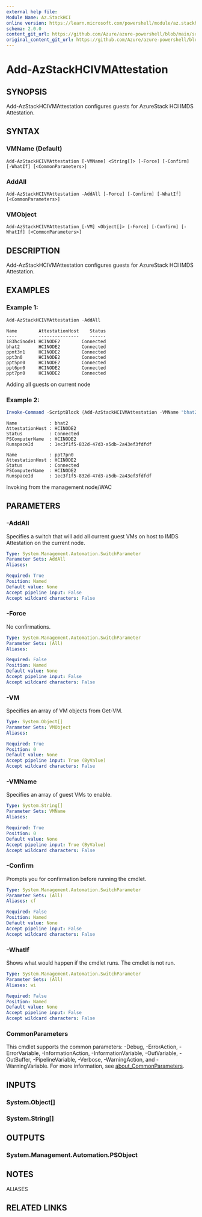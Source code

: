 ```yaml
---
external help file: 
Module Name: Az.StackHCI
online version: https://learn.microsoft.com/powershell/module/az.stackhci/add-azstackhcivmattestation
schema: 2.0.0
content_git_url: https://github.com/Azure/azure-powershell/blob/main/src/StackHCI/help/Add-AzStackHCIVMAttestation.md
original_content_git_url: https://github.com/Azure/azure-powershell/blob/main/src/StackHCI/help/Add-AzStackHCIVMAttestation.md
---
```


# Add-AzStackHCIVMAttestation

## SYNOPSIS
Add-AzStackHCIVMAttestation configures guests for AzureStack HCI IMDS Attestation.

## SYNTAX

### VMName (Default)
```
Add-AzStackHCIVMAttestation [-VMName] <String[]> [-Force] [-Confirm] [-WhatIf] [<CommonParameters>]
```

### AddAll
```
Add-AzStackHCIVMAttestation -AddAll [-Force] [-Confirm] [-WhatIf] [<CommonParameters>]
```

### VMObject
```
Add-AzStackHCIVMAttestation [-VM] <Object[]> [-Force] [-Confirm] [-WhatIf] [<CommonParameters>]
```

## DESCRIPTION
Add-AzStackHCIVMAttestation configures guests for AzureStack HCI IMDS Attestation.

## EXAMPLES

### Example 1: 
```powershell
Add-AzStackHCIVMAttestation -AddAll
```

```output
Name        AttestationHost    Status
----        ---------------    ------
183hcinode1 HCINODE2        Connected
bhat2       HCINODE2        Connected
ppnt3n1     HCINODE2        Connected
ppt3n0      HCINODE2        Connected
ppt5pn0     HCINODE2        Connected
ppt6pn0     HCINODE2        Connected
ppt7pn0     HCINODE2        Connected
```

Adding all guests on current node

### Example 2: 
```powershell
Invoke-Command -ScriptBlock {Add-AzStackHCIVMAttestation -VMName "bhat2", "ppt7pn0"} -ComputerName "HCINODE2"
```

```output
Name            : bhat2
AttestationHost : HCINODE2
Status          : Connected
PSComputerName  : HCINODE2
RunspaceId      : 1ec3f1f5-832d-47d3-a5db-2a43ef3fdfdf

Name            : ppt7pn0
AttestationHost : HCINODE2
Status          : Connected
PSComputerName  : HCINODE2
RunspaceId      : 1ec3f1f5-832d-47d3-a5db-2a43ef3fdfdf
```

Invoking from the management node/WAC

## PARAMETERS

### -AddAll
Specifies a switch that will add all current guest VMs on host to IMDS Attestation on the current node.

```yaml
Type: System.Management.Automation.SwitchParameter
Parameter Sets: AddAll
Aliases:

Required: True
Position: Named
Default value: None
Accept pipeline input: False
Accept wildcard characters: False
```

### -Force
No confirmations.

```yaml
Type: System.Management.Automation.SwitchParameter
Parameter Sets: (All)
Aliases:

Required: False
Position: Named
Default value: None
Accept pipeline input: False
Accept wildcard characters: False
```

### -VM
Specifies an array of VM objects from Get-VM.

```yaml
Type: System.Object[]
Parameter Sets: VMObject
Aliases:

Required: True
Position: 0
Default value: None
Accept pipeline input: True (ByValue)
Accept wildcard characters: False
```

### -VMName
Specifies an array of guest VMs to enable.

```yaml
Type: System.String[]
Parameter Sets: VMName
Aliases:

Required: True
Position: 0
Default value: None
Accept pipeline input: True (ByValue)
Accept wildcard characters: False
```

### -Confirm
Prompts you for confirmation before running the cmdlet.

```yaml
Type: System.Management.Automation.SwitchParameter
Parameter Sets: (All)
Aliases: cf

Required: False
Position: Named
Default value: None
Accept pipeline input: False
Accept wildcard characters: False
```

### -WhatIf
Shows what would happen if the cmdlet runs.
The cmdlet is not run.

```yaml
Type: System.Management.Automation.SwitchParameter
Parameter Sets: (All)
Aliases: wi

Required: False
Position: Named
Default value: None
Accept pipeline input: False
Accept wildcard characters: False
```

### CommonParameters
This cmdlet supports the common parameters: -Debug, -ErrorAction, -ErrorVariable, -InformationAction, -InformationVariable, -OutVariable, -OutBuffer, -PipelineVariable, -Verbose, -WarningAction, and -WarningVariable. For more information, see [about_CommonParameters](http://go.microsoft.com/fwlink/?LinkID=113216).

## INPUTS

### System.Object[]

### System.String[]

## OUTPUTS

### System.Management.Automation.PSObject

## NOTES

ALIASES

## RELATED LINKS

